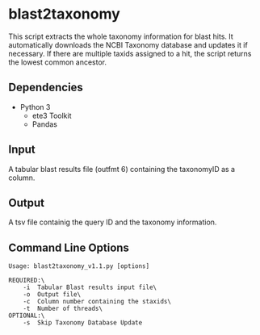 # blast2taxonomy
This script extracts the whole taxonomy information for blast hits. It automatically downloads the NCBI Taxonomy database and updates it if necessary. If there are multiple taxids assigned to a hit, the script returns the lowest common ancestor.
## Dependencies
- Python 3
  - ete3 Toolkit
  - Pandas
## Input
A tabular blast results file (outfmt 6) containing the taxonomyID as a column.
## Output
A tsv file containig the query ID and the taxonomy information.
## Command Line Options
```
Usage: blast2taxonomy_v1.1.py [options]

REQUIRED:\
    -i  Tabular Blast results input file\
    -o  Output file\
    -c  Column number containing the staxids\
    -t  Number of threads\
OPTIONAL:\
    -s  Skip Taxonomy Database Update
```
